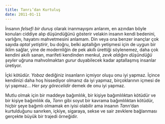 ```yaml
---
title: Tanrı’dan Kurtuluş
date: 2011-01-11
---
```


İnsanın *felsefi bir duruş* olarak inanmayışını anlarım, en azından
böyle konuları ciddiye alıp düşündüğünü gösterir velakin insanın kendi
bedenini, varlığını, hayatını mahvetmesini anlamam. Din veya ona benzer
inançlar çok sayıda *aptal yetiştirir*, bu doğru, belki aptallığın
yetişmesi için de uygun bir iklim sağlar, yine de modernliğin de pek
akıllı ürettiği söylenemez, daha çok kendini akıllı sanan, marifeti
kendinden menkul, *zevk aldığını düşündüğü şeyler* uğruna mahvolmaktan
*gurur* duyabilecek kadar aptallaşmış insanlar üretiyor.

İçki kötüdür. *Yobaz* dediğiniz insanların içmiyor oluşu onu iyi yapmaz.
İçince kendinizi daha hoş hissediyor olmanız da iyi yapmaz,
birçoklarının içmesi de iyi yapmaz… *Her şey görecelidir* demek de onu
iyi yapmaz.

Mutlu olmak için bir maddeye bağımlılık, bir kişiye bağımlılıktan
kötüdür ve bir kişiye bağımlılık da, *Tanrı* gibi soyut bir kavrama
bağımlılıktan kötüdür, hiçbir şeye bağımlı olmamak en iyisi olabilir ama
insanın *Tanrı*‘dan kurtulduğunu sanırken, içkiye, sigaraya, sekse ve
sair zevklere bağlanması gerçekte büyük bir trajedi örneğidir.

